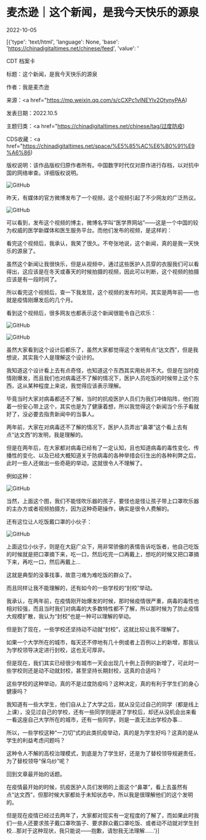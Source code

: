 # 麦杰逊｜这个新闻，是我今天快乐的源泉

2022-10-05

[{'type': 'text/html', 'language': None, 'base': 'https://chinadigitaltimes.net/chinese/feed', 'value': '

CDT 档案卡

标题：这个新闻，是我今天快乐的源泉

作者：我是麦杰逊

来源：<a href="https://mp.weixin.qq.com/s/cCXPc1vINEYlv2OtynyPAA)

发表日期：2022.10.5

主题归类：<a href="https://chinadigitaltimes.net/chinese/tag/过度防疫)

CDS收藏：<a href="https://chinadigitaltimes.net/space/%E5%85%AC%E6%B0%91%E9%A6%86)

版权说明：该作品版权归原作者所有。中国数字时代仅对原作进行存档，以对抗中国的网络审查。详细版权说明。





![GitHub](https://chinadigitaltimes.net/chinese/files/2022/10/image-1664943621204.png)

昨天，有媒体的官方微博发布了一个视频，这个视频引起了不少网友的广泛热议。

![GitHub](https://chinadigitaltimes.net/chinese/files/2022/10/post-687864-633d070c79105.png)

可以看到，发布这个视频的博主，微博名字叫“医学界网站”——这是一个中国的较为权威的医学新媒体和医生服务平台。而他们发布的视频，是这样的：

看完这个视频后，我承认，我笑了很久。不夸张地说，这个新闻，真的是我一天快乐的源泉了。

虽然这个新闻让我很快乐，但是从视频中，通过这些医护人员穿的衣服我们可以看得出，这应该是在冬天或春天的时候拍摄的视频，因此可以判断，这个视频的拍摄应该是有一段时间了。

所以看完这个视频后，查一下我发现，这个视频的发布时间，其实是两年前——也就是疫情刚爆发后的几个月。

看到这个视频后，很多网友也都表示这个新闻很能令自己欢乐：

![GitHub](https://chinadigitaltimes.net/chinese/files/2022/10/post-687864-633d070c80d0f.png)

![GitHub](https://chinadigitaltimes.net/chinese/files/2022/10/post-687864-633d070c89b41.png)

虽然大家看到这个设计后都乐了，虽然大家都觉得这个发明有点“达文西”，但是我想说，其实我个人是理解这个设计的。

我知道这个设计看上去有点奇怪，也知道这个东西其实用处并不大。但是在当时疫情刚爆发，而且我们也对病毒还不了解的情况下，医护人员吃饭的时候带上这个东西，这从某种程度上来说，我觉得应该表示理解。

毕竟当时大家对病毒都还不了解，当时的抗疫医护人员们为我们冲锋陷阵，他们抱着一份安心带上这个，其实也是为了健康着想，所以我觉得这个新闻当个乐子看就好了，没必要去指责新闻中的当事人。

两年前，大家在对病毒还不了解的情况下，医护人员弄出“鼻罩”这个看上去有点“达文西”的发明，我是理解的。

但是在两年后，在大家都对病毒已经有了一定认知，且也知道病毒的毒性变化、传播性的变化、以及已经大概知道关于防病毒的各种举措会衍生出的各种利弊之后，此时一些人还做出一些奇葩的举动，这就很令人不理解了。

例如这种：

![GitHub](https://chinadigitaltimes.net/chinese/files/2022/10/post-687864-633d070ca0de5.png)

当然，上面这个图，我们不能怪吹乐器的孩子，要怪也是怪让孩子带上口罩吹乐器的主办方或者视频拍摄方，因为这种奇葩操作，确实是很令人费解的。

还有这位让人吃饭戴口罩的小伙子：

![GitHub](https://chinadigitaltimes.net/chinese/files/2022/10/post-687864-633d070cb8c1b.png)

上面这位小伙子，则是在大庭广众下，用非常骄傲的表情告诉吃饭者，他自己吃饭的时候就是把口罩摘下来，吃一口，然后吃完一口再戴上，想吃的时候又把口罩摘下来，再吃一口，然后再戴上&#8230;

这就是典型的没事找事，故意刁难为难吃饭的群众了。

而且同样让我不能理解的，还有如今的一些学校的“封校”举动。

我承认，在两年前，在疫情刚开始爆发的时候，那时候疫情很严重，病毒的毒性也相对较强，而且当时我们对病毒的大多数特性都不了解，所以那时候为了防止疫情大规模扩散，我认为“封校”也是一种可以理解的举动。

但是到了现在，一些学校还坚持动不动就“封校”，这就比较让我不理解了。

如果一个大学所在的城市，每天还不停地有几十例或者上百例以上的新增，那我认为学校领导决定进行封校，这也无可厚非。

但是现在，我们其实已经很少有城市一天会出现几十例上百例的新增了，可此时一些学校则还是动不动就封校，甚至坚持长期封校，这真的合适吗？

这些学校的这种举动，真的不是过度防疫吗？这种决定，真的有利于学生们的身心健康吗？

我知道有一些大学生，他们自从上了大学之后，就从没见过自己的同学（都是线上上课），没见过自己的学校，还有一些同学则是进了学校后，却还从没机会出来看一看这座自己大学所在的城市，还有一些同学，则是一直无法出学校办事&#8230;

所以，一些学校这种“一刀切”式的此类抗疫举动，真的是为学生好吗？这真的是从学生的利益考虑问题吗？

这种令人不解的高校治理模式，到底是为了学生好，还是为了替校领导规避责任，为了替校领导“保乌纱”呢？

回到文章最开始的话题。

在疫情最开始的时候，抗疫医护人员们发明的上面这个“鼻罩”，看上去虽然有点“达文西”，但那时候大家都处于未知状态中，所以我是很理解他们的这个发明的。

但是现在疫情已经过去两年了，大家都对现实有一定程度的了解了，而如果此时我们一些人还要求孩子戴口罩吹笛子、要求群众戴口罩吃饭、或者动不动就对学生封校&#8230;那对于这种现状，我只能说——抱歉，请恕我无法理解……'}]